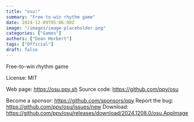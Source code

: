```yaml
---
title: "osu!"
summary: "Free-to-win rhythm game"
date: 2024-12-09T05:06:00Z
image: "/images/image-placeholder.png"
categories: ["Games"]
authors: ["Dean Herbert"]
tags: ["Official"]
draft: false
---
```


Free-to-win rhythm game

License: MIT

Web page: <https://osu.ppy.sh>
Source code: <https://github.com/ppy/osu>

Become a sponsor: <https://github.com/sponsors/ppy>
Report the bug: <https://github.com/ppy/osu/issues/new>
Download: <https://github.com/ppy/osu/releases/download/2024.1208.0/osu.AppImage>

